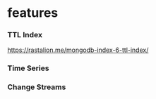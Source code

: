 # features

### TTL Index
https://rastalion.me/mongodb-index-6-ttl-index/


### Time Series
### Change Streams

